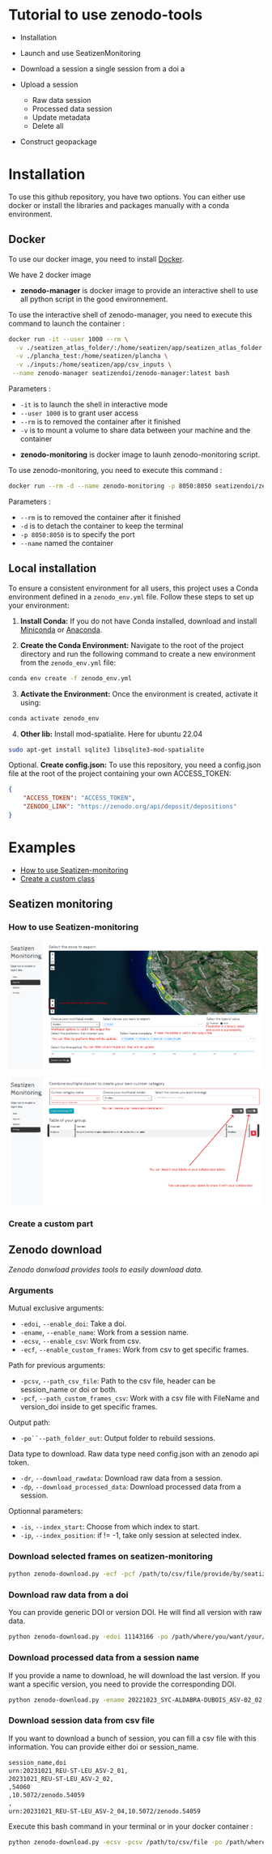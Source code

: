 # Tutorial to use zenodo-tools

* Installation
* Launch and use SeatizenMonitoring

* Download a session
    a single session from a doi
    a 

* Upload a session
    - Raw data session
    - Processed data session
    - Update metadata
    - Delete all 

* Construct geopackage


# Installation

To use this github repository, you have two options. You can either use docker or install the libraries and packages manually with a conda environment.

## Docker

To use our docker image, you need to install [Docker](https://www.docker.com/).

We have 2 docker image

* **zenodo-manager** is docker image to provide an interactive shell to use all python script in the good environnement.

To use the interactive shell of zenodo-manager, you need to execute this command to launch the container :
```bash
docker run -it --user 1000 --rm \
  -v ./seatizen_atlas_folder/:/home/seatizen/app/seatizen_atlas_folder \
  -v ./plancha_test:/home/seatizen/plancha \
  -v ./inputs:/home/seatizen/app/csv_inputs \
 --name zenodo-manager seatizendoi/zenodo-manager:latest bash
```

Parameters :
- `-it` is to launch the shell in interactive mode 
- `--user 1000` is to grant user access 
- `--rm` is to removed the container after it finished
- `-v` is to mount a volume to share data between your machine and the container


* **zenodo-monitoring** is docker image to launh zenodo-monitoring script.

To use zenodo-monitoring, you need to execute this command :
```bash
docker run --rm -d --name zenodo-monitoring -p 8050:8050 seatizendoi/zenodo-monitoring:latest
```

Parameters :
- `--rm` is to removed the container after it finished
- `-d` is to detach the container to keep the terminal
- `-p 8050:8050` is to specify the port
- `--name` named the container


## Local installation

To ensure a consistent environment for all users, this project uses a Conda environment defined in a `zenodo_env.yml` file. Follow these steps to set up your environment:

1. **Install Conda:** If you do not have Conda installed, download and install [Miniconda](https://docs.conda.io/en/latest/miniconda.html) or [Anaconda](https://www.anaconda.com/products/distribution).

2. **Create the Conda Environment:** Navigate to the root of the project directory and run the following command to create a new environment from the `zenodo_env.yml` file:
```bash
conda env create -f zenodo_env.yml
```

3. **Activate the Environment:** Once the environment is created, activate it using:
```bash
conda activate zenodo_env
```

4. **Other lib:** Install mod-spatialite. Here for ubuntu 22.04
```bash
sudo apt-get install sqlite3 libsqlite3-mod-spatialite
```

Optional. **Create config.json:** To use this repository, you need a config.json file at the root of the project containing your own ACCESS_TOKEN:
```json
{
    "ACCESS_TOKEN": "ACCESS_TOKEN",
    "ZENODO_LINK": "https://zenodo.org/api/deposit/depositions"
}
```
# Examples

* [How to use Seatizen-monitoring](#how-to-use-seatizen-monitoring)
* [Create a custom class](#create-a-custom-part)

## Seatizen monitoring

### How to use Seatizen-monitoring

![Seatizen monitoring exporter page explanation](img/sm_1.png)

![Seatizen monitoring settings page explanation](img/sm_2.png)

### Create a custom part


## Zenodo download

*Zenodo donwload provides tools to easily download data.*

### Arguments

Mutual exclusive arguments:
* `-edoi`, `--enable_doi`: Take a doi.
* `-ename`, `--enable_name`: Work from a session name.
* `-ecsv`, `--enable_csv`: Work from csv.
* `-ecf`, `--enable_custom_frames`: Work from csv to get specific frames.

Path for previous arguments:
* `-pcsv`, `--path_csv_file`: Path to the csv file, header can be session_name or doi or both.
* `-pcf`, `--path_custom_frames_csv`: Work with a csv file with FileName and version_doi inside to get specific frames.

Output path:
* `-po``--path_folder_out`: Output folder to rebuild sessions.

Data type to download. Raw data type need config.json with an zenodo api token.
* `-dr`, `--download_rawdata`: Download raw data from a session.
* `-dp`, `--download_processed_data`: Download processed data from a session.
 
Optionnal parameters:
* `-is`, `--index_start`: Choose from which index to start.
* `-ip`, `--index_position`: if != -1, take only session at selected index.


### Download selected frames on seatizen-monitoring

```bash
python zenodo-download.py -ecf -pcf /path/to/csv/file/provide/by/seatizen/monitoring -po /path/where/you/want/your/frames/folder
```

### Download raw data from a doi

You can provide generic DOI or version DOI. He will find all version with raw data.

```bash
python zenodo-download.py -edoi 11143166 -po /path/where/you/want/your/session/folder -dr
```

### Download processed data from a session name

If you provide a name to download, he will download the last version. If you want a specific version, you need to provide the corresponding DOI.

```bash
python zenodo-download.py -ename 20221023_SYC-ALDABRA-DUBOIS_ASV-02_02 -dp -po /path/where/you/want/your/frames/folder
```


### Download session data from csv file

If you want to download a bunch of session, you can fill a csv file with this information. You can provide either doi or session_name.

```csv
session_name,doi
urn:20231021_REU-ST-LEU_ASV-2_01,
20231021_REU-ST-LEU_ASV-2_02,
,54060
,10.5072/zenodo.54059
,
urn:20231021_REU-ST-LEU_ASV-2_04,10.5072/zenodo.54059
```

Execute this bash command in your terminal or in your docker container :

```bash
python zenodo-download.py -ecsv -pcsv /path/to/csv/file -po /path/where/you/want/your/sessions/ -dp -dr
```

